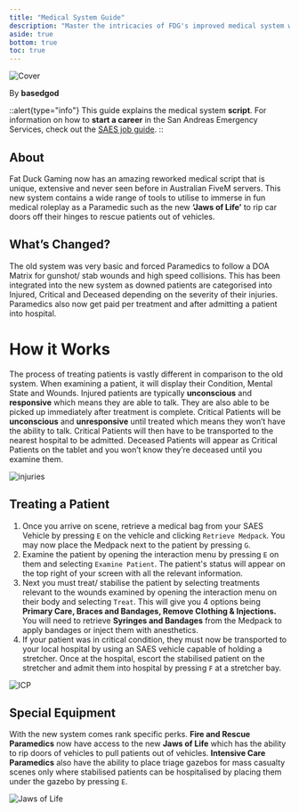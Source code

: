 ```yaml
---
title: "Medical System Guide"
description: "Master the intricacies of FDG's improved medical system with this comprehensive guide, offering step-by-step instructions and practical examples for seamless integration and effective utilisation within your roleplay."
aside: true
bottom: true
toc: true
---
```


![Cover](https://i.imgur.com/pLyXGdl.png)

By **basedgod**

::alert{type="info"}
This guide explains the medical system **script**. For information on how to **start a career** in the San Andreas Emergency Services, check out the [SAES job guide](/server-docs/job-guides/saes).
::

## About
Fat Duck Gaming now has an amazing reworked medical script that is unique, extensive and never seen before in Australian FiveM servers. This new system contains a wide range of tools to utilise to immerse in fun medical roleplay as a Paramedic such as the new **‘Jaws of Life’** to rip car doors off their hinges to rescue patients out of vehicles.



## What’s Changed? 
The old system was very basic and forced Paramedics to follow a DOA Matrix for gunshot/ stab wounds and high speed collisions. This has been integrated into the new system as downed patients are categorised into Injured, Critical and Deceased depending on the severity of their injuries. Paramedics also now get paid per treatment and after admitting a patient into hospital.



# How it Works
The process of treating patients is vastly different in comparison to the old system. When examining a patient, it will display their Condition, Mental State and Wounds. Injured patients are typically **unconscious** and **responsive** which means they are able to talk. They are also able to be picked up immediately after treatment is complete. Critical Patients will be **unconscious** and **unresponsive** until treated which means they won’t have the ability to talk. Critical Patients will then have to be transported to the nearest hospital to be admitted. Deceased Patients will appear as Critical Patients on the tablet and you won’t know they’re deceased until you examine them.

![injuries](https://i.imgur.com/Iy4KL80.png)


## Treating a Patient

1. Once you arrive on scene, retrieve a medical bag from your SAES Vehicle by pressing `E` on the vehicle and clicking `Retrieve Medpack`. You may now place the Medpack next to the patient by pressing `G`.
2. Examine the patient by opening the interaction menu by pressing `E` on them and selecting `Examine Patient`. The patient's status will appear on the top right of your screen with all the relevant information.
2. Next you must treat/ stabilise the patient by selecting treatments relevant to the wounds examined by opening the interaction menu on their body and selecting `Treat`. This will give you 4 options being **Primary Care, Braces and Bandages, Remove Clothing & Injections.** You will need to retrieve **Syringes and Bandages** from the Medpack to apply bandages or inject them with anesthetics. 
5. If your patient was in critical condition, they must now be transported to your local hospital by using an SAES vehicle capable of holding a stretcher. Once at the hospital, escort the stabilised patient on the stretcher and admit them into hospital by pressing `F` at a stretcher bay.

![ICP](https://i.imgur.com/8myUBn6.png)


## Special Equipment
With the new system comes rank specific perks. **Fire and Rescue Paramedics** now have access to the new **Jaws of Life** which has the ability to rip doors of vehicles to pull patients out of vehicles. **Intensive Care Paramedics** also have the ability to place triage gazebos for mass casualty scenes only where stabilised patients can be hospitalised by placing them under the gazebo by pressing `E`.

![Jaws of Life](https://i.imgur.com/9t91TfP.png)
